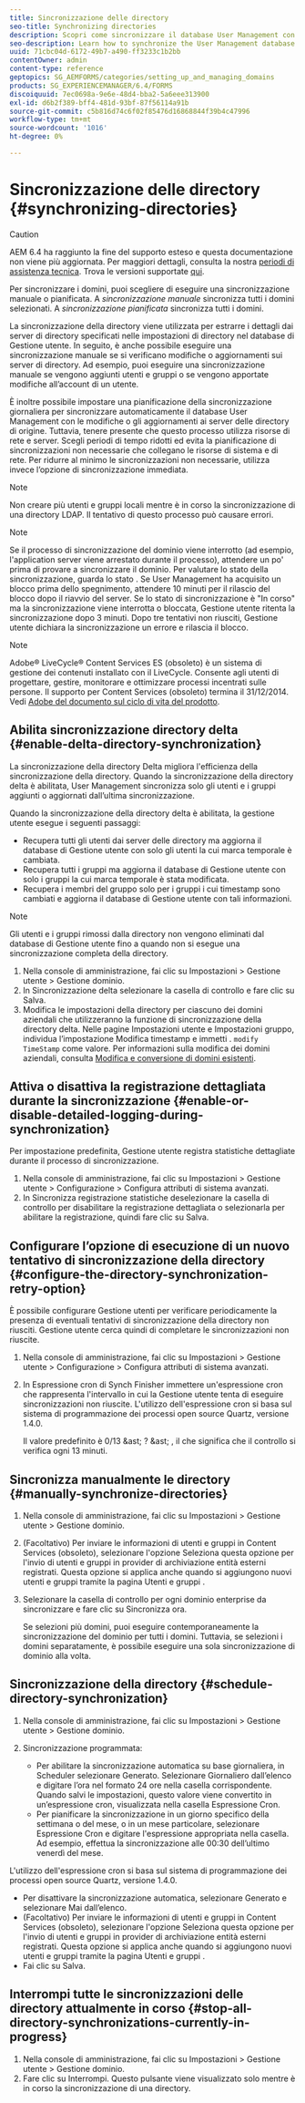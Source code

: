 ```yaml
---
title: Sincronizzazione delle directory
seo-title: Synchronizing directories
description: Scopri come sincronizzare il database User Management con le modifiche ai server delle directory di origine utilizzando la sincronizzazione manuale o pianificata.
seo-description: Learn how to synchronize the User Management database with changes to the source directory servers using manual or scheduled synchronization.
uuid: 71cbc04d-6172-49b7-a490-ff3233c1b2bb
contentOwner: admin
content-type: reference
geptopics: SG_AEMFORMS/categories/setting_up_and_managing_domains
products: SG_EXPERIENCEMANAGER/6.4/FORMS
discoiquuid: 7ec0698a-9e6e-48d4-bba2-5a6eee313900
exl-id: d6b2f389-bff4-481d-93bf-87f56114a91b
source-git-commit: c5b816d74c6f02f85476d16868844f39b4c47996
workflow-type: tm+mt
source-wordcount: '1016'
ht-degree: 0%

---
```


# Sincronizzazione delle directory {#synchronizing-directories}

>[!CAUTION]
>
>AEM 6.4 ha raggiunto la fine del supporto esteso e questa documentazione non viene più aggiornata. Per maggiori dettagli, consulta la nostra [periodi di assistenza tecnica](https://helpx.adobe.com/it/support/programs/eol-matrix.html). Trova le versioni supportate [qui](https://experienceleague.adobe.com/docs/).

Per sincronizzare i domini, puoi scegliere di eseguire una sincronizzazione manuale o pianificata. A *sincronizzazione manuale* sincronizza tutti i domini selezionati. A *sincronizzazione pianificata* sincronizza tutti i domini.

La sincronizzazione della directory viene utilizzata per estrarre i dettagli dai server di directory specificati nelle impostazioni di directory nel database di Gestione utente. In seguito, è anche possibile eseguire una sincronizzazione manuale se si verificano modifiche o aggiornamenti sui server di directory. Ad esempio, puoi eseguire una sincronizzazione manuale se vengono aggiunti utenti e gruppi o se vengono apportate modifiche all’account di un utente.

È inoltre possibile impostare una pianificazione della sincronizzazione giornaliera per sincronizzare automaticamente il database User Management con le modifiche o gli aggiornamenti ai server delle directory di origine. Tuttavia, tenere presente che questo processo utilizza risorse di rete e server. Scegli periodi di tempo ridotti ed evita la pianificazione di sincronizzazioni non necessarie che collegano le risorse di sistema e di rete. Per ridurre al minimo le sincronizzazioni non necessarie, utilizza invece l’opzione di sincronizzazione immediata.

>[!NOTE]
>
>Non creare più utenti e gruppi locali mentre è in corso la sincronizzazione di una directory LDAP. Il tentativo di questo processo può causare errori.

>[!NOTE]
>
>Se il processo di sincronizzazione del dominio viene interrotto (ad esempio, l&#39;application server viene arrestato durante il processo), attendere un po&#39; prima di provare a sincronizzare il dominio. Per valutare lo stato della sincronizzazione, guarda lo stato . Se User Management ha acquisito un blocco prima dello spegnimento, attendere 10 minuti per il rilascio del blocco dopo il riavvio del server. Se lo stato di sincronizzazione è &quot;In corso&quot; ma la sincronizzazione viene interrotta o bloccata, Gestione utente ritenta la sincronizzazione dopo 3 minuti. Dopo tre tentativi non riusciti, Gestione utente dichiara la sincronizzazione un errore e rilascia il blocco.

>[!NOTE]
>
>Adobe® LiveCycle® Content Services ES (obsoleto) è un sistema di gestione dei contenuti installato con il LiveCycle. Consente agli utenti di progettare, gestire, monitorare e ottimizzare processi incentrati sulle persone. Il supporto per Content Services (obsoleto) termina il 31/12/2014. Vedi [Adobe del documento sul ciclo di vita del prodotto](https://www.adobe.com/support/products/enterprise/eol/eol_matrix.html).

## Abilita sincronizzazione directory delta {#enable-delta-directory-synchronization}

La sincronizzazione della directory Delta migliora l&#39;efficienza della sincronizzazione della directory. Quando la sincronizzazione della directory delta è abilitata, User Management sincronizza solo gli utenti e i gruppi aggiunti o aggiornati dall’ultima sincronizzazione.

Quando la sincronizzazione della directory delta è abilitata, la gestione utente esegue i seguenti passaggi:

* Recupera tutti gli utenti dai server delle directory ma aggiorna il database di Gestione utente con solo gli utenti la cui marca temporale è cambiata.
* Recupera tutti i gruppi ma aggiorna il database di Gestione utente con solo i gruppi la cui marca temporale è stata modificata.
* Recupera i membri del gruppo solo per i gruppi i cui timestamp sono cambiati e aggiorna il database di Gestione utente con tali informazioni.

>[!NOTE]
>
>Gli utenti e i gruppi rimossi dalla directory non vengono eliminati dal database di Gestione utente fino a quando non si esegue una sincronizzazione completa della directory.

1. Nella console di amministrazione, fai clic su Impostazioni > Gestione utente > Gestione dominio.
1. In Sincronizzazione delta selezionare la casella di controllo e fare clic su Salva.
1. Modifica le impostazioni della directory per ciascuno dei domini aziendali che utilizzeranno la funzione di sincronizzazione della directory delta. Nelle pagine Impostazioni utente e Impostazioni gruppo, individua l’impostazione Modifica timestamp e immetti . `modify TimeStamp` come valore. Per informazioni sulla modifica dei domini aziendali, consulta [Modifica e conversione di domini esistenti](/help/forms/using/admin-help/editing-converting-existing-domains.md#editing-and-converting-existing-domains).

## Attiva o disattiva la registrazione dettagliata durante la sincronizzazione {#enable-or-disable-detailed-logging-during-synchronization}

Per impostazione predefinita, Gestione utente registra statistiche dettagliate durante il processo di sincronizzazione.

1. Nella console di amministrazione, fai clic su Impostazioni > Gestione utente > Configurazione > Configura attributi di sistema avanzati.
1. In Sincronizza registrazione statistiche deselezionare la casella di controllo per disabilitare la registrazione dettagliata o selezionarla per abilitare la registrazione, quindi fare clic su Salva.

## Configurare l’opzione di esecuzione di un nuovo tentativo di sincronizzazione della directory {#configure-the-directory-synchronization-retry-option}

È possibile configurare Gestione utenti per verificare periodicamente la presenza di eventuali tentativi di sincronizzazione della directory non riusciti. Gestione utente cerca quindi di completare le sincronizzazioni non riuscite.

1. Nella console di amministrazione, fai clic su Impostazioni > Gestione utente > Configurazione > Configura attributi di sistema avanzati.
1. In Espressione cron di Synch Finisher immettere un&#39;espressione cron che rappresenta l&#39;intervallo in cui la Gestione utente tenta di eseguire sincronizzazioni non riuscite. L&#39;utilizzo dell&#39;espressione cron si basa sul sistema di programmazione dei processi open source Quartz, versione 1.4.0.

   Il valore predefinito è 0/13 &amp;ast; ? &amp;ast; , il che significa che il controllo si verifica ogni 13 minuti.

## Sincronizza manualmente le directory {#manually-synchronize-directories}

1. Nella console di amministrazione, fai clic su Impostazioni > Gestione utente > Gestione dominio.
1. (Facoltativo) Per inviare le informazioni di utenti e gruppi in Content Services (obsoleto), selezionare l&#39;opzione Seleziona questa opzione per l&#39;invio di utenti e gruppi in provider di archiviazione entità esterni registrati. Questa opzione si applica anche quando si aggiungono nuovi utenti e gruppi tramite la pagina Utenti e gruppi .
1. Selezionare la casella di controllo per ogni dominio enterprise da sincronizzare e fare clic su Sincronizza ora.

   Se selezioni più domini, puoi eseguire contemporaneamente la sincronizzazione del dominio per tutti i domini. Tuttavia, se selezioni i domini separatamente, è possibile eseguire una sola sincronizzazione di dominio alla volta.

## Sincronizzazione della directory {#schedule-directory-synchronization}

1. Nella console di amministrazione, fai clic su Impostazioni > Gestione utente > Gestione dominio.
1. Sincronizzazione programmata:

   * Per abilitare la sincronizzazione automatica su base giornaliera, in Scheduler selezionare Generato. Selezionare Giornaliero dall’elenco e digitare l’ora nel formato 24 ore nella casella corrispondente. Quando salvi le impostazioni, questo valore viene convertito in un’espressione cron, visualizzata nella casella Espressione Cron.
   * Per pianificare la sincronizzazione in un giorno specifico della settimana o del mese, o in un mese particolare, selezionare Espressione Cron e digitare l&#39;espressione appropriata nella casella. Ad esempio, effettua la sincronizzazione alle 00:30 dell’ultimo venerdì del mese.

L&#39;utilizzo dell&#39;espressione cron si basa sul sistema di programmazione dei processi open source Quartz, versione 1.4.0.

* Per disattivare la sincronizzazione automatica, selezionare Generato e selezionare Mai dall’elenco.
* (Facoltativo) Per inviare le informazioni di utenti e gruppi in Content Services (obsoleto), selezionare l&#39;opzione Seleziona questa opzione per l&#39;invio di utenti e gruppi in provider di archiviazione entità esterni registrati. Questa opzione si applica anche quando si aggiungono nuovi utenti e gruppi tramite la pagina Utenti e gruppi .
* Fai clic su Salva.

## Interrompi tutte le sincronizzazioni delle directory attualmente in corso {#stop-all-directory-synchronizations-currently-in-progress}

1. Nella console di amministrazione, fai clic su Impostazioni > Gestione utente > Gestione dominio.
1. Fare clic su Interrompi. Questo pulsante viene visualizzato solo mentre è in corso la sincronizzazione di una directory.
